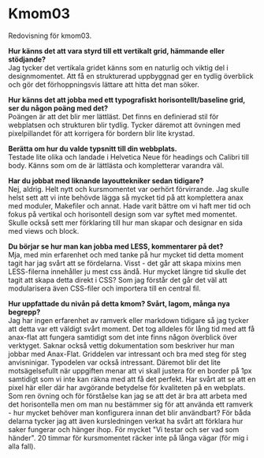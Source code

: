 Kmom03
===============================

Redovisning för kmom03.

**Hur känns det att vara styrd till ett vertikalt grid, hämmande eller stödjande?**<br>
Jag tycker det vertikala gridet känns som en naturlig och viktig del i designmomentet.
Att få en strukturerad uppbyggnad ger en tydlig överblick och gör det förhoppningsvis
lättare att hitta det man söker.

**Hur känns det att jobba med ett typografiskt horisontellt/baseline grid, ser du någon poäng med det?**<br>
Poängen är att det blir mer lättläst. Det finns en definierad stil för webplatsen och strukturen blir tydlig.
Tycker däremot att övningen med pixelpillandet för att korrigera för bordern blir lite krystad.

**Berätta om hur du valde typsnitt till din webbplats.**<br>
Testade lite olika och landade i Helvetica Neue för headings och Calibri till body.
Känns som om de är lättlästa och kompletterar varandra väl.

**Har du jobbat med liknande layouttekniker sedan tidigare?**<br>
Nej, aldrig. Helt nytt och kursmomentet var oerhört förvirrande. Jag skulle helst sett att
vi inte behövde lägga så mycket tid på att komplettera anax med moduler, Makefiler och annat.
Hade varit bättre om vi haft mer tid och fokus på vertikal och horisontell design
som var syftet med momentet. Skulle också sett mer förklaring till hur man skapar
och designar en sida med views och block.

**Du börjar se hur man kan jobba med LESS, kommentarer på det?**<br>
Mja, med min erfarenhet och med tanke på hur mycket tid detta moment tagit har jag svårt att se fördelarna.
Visst - det går att skapa mixins men LESS-filerna innehåller ju mest css ändå.
Hur mycket längre tid skulle det tagit att skapa detta direkt i CSS? Som jag förstår det
går det väl att modularisera även CSS-filer och importera till en central fil.

**Hur uppfattade du nivån på detta kmom? Svårt, lagom, många nya begrepp?**<br>
Jag har ingen erfarenhet av ramverk eller markdown tidigare så jag tycker att detta
var ett väldigt svårt moment. Det tog alldeles för lång tid med att få anax-flat
att fungera samtidigt som det inte finns någon överblick över verktyget. Saknar
också vettig dokumentation som beskriver hur man jobbar med Anax-Flat. Griddelen
var intressant och bra med steg för steg anvisninigar. Typodelen var också intressant.
Däremot blir det lite motsägelsefullt när uppgiften menar att vi skall justera för
en border på 1px samtidigt som vi inte kan räkna med att få det perfekt. Har svårt att se
att en pixel här eller där har avgörande betydelse för kvaliteten på en webplats.
Som ren övning och för förståelse kan jag se att det är bra att arbeta med det horisontella men om
man nu bestämmer sig för att använda ett ramverk - hur mycket behöver man konfigurera
innan det blir användbart? För båda delarna tycker jag att även kursledningen verkat
ha svårt att förklara hur saker fungerar och hänger ihop. För mycket "Vi testar och ser vad som händer".
20 timmar för kursmomentet räcker inte på långa vägar (för mig i alla fall).
